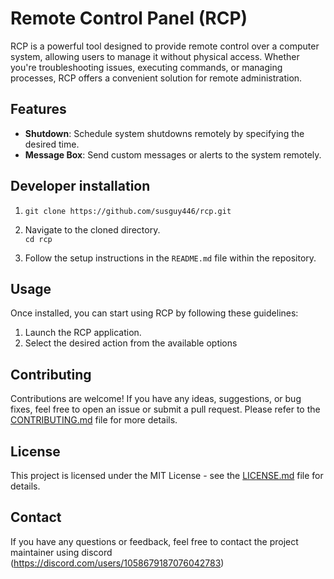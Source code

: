 # Remote Control Panel (RCP)

RCP is a powerful tool designed to provide remote control over a computer system, allowing users to manage it without physical access. Whether you're troubleshooting issues, executing commands, or managing processes, RCP offers a convenient solution for remote administration.

## Features

- **Shutdown**: Schedule system shutdowns remotely by specifying the desired time.
- **Message Box**: Send custom messages or alerts to the system remotely.

## Developer installation

1. `git clone https://github.com/susguy446/rcp.git`

2. Navigate to the cloned directory.<br>
`cd rcp`

3. Follow the setup instructions in the `README.md` file within the repository.

## Usage

Once installed, you can start using RCP by following these guidelines:

1. Launch the RCP application.
2. Select the desired action from the available options 


## Contributing

Contributions are welcome! If you have any ideas, suggestions, or bug fixes, feel free to open an issue or submit a pull request. Please refer to the [CONTRIBUTING.md](CONTRIBUTING.md) file for more details.

## License

This project is licensed under the MIT License - see the [LICENSE.md](LICENSE.md) file for details.


## Contact

If you have any questions or feedback, feel free to contact the project maintainer using discord (https://discord.com/users/1058679187076042783)


